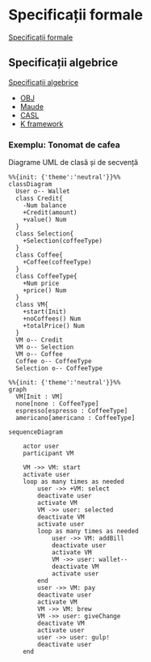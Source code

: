 # Specificații formale

[Specificații formale](https://en.wikipedia.org/wiki/Formal_specification)

## Specificații algebrice

[Specificații algebrice](https://en.wikipedia.org/wiki/Algebraic_specification)

- [OBJ](https://en.wikipedia.org/wiki/OBJ_(programming_language))
- [Maude](http://maude.cs.illinois.edu/w/index.php/The_Maude_System)
- [CASL](https://www.informatik.uni-bremen.de/agbkb/forschung/formal_methods/CoFI/CASL/casl.pdf)
- [K framework](https://kframework.org/)

### Exemplu: Tonomat de cafea

Diagrame UML de clasă și de secvență

```mermaid
%%{init: {'theme':'neutral'}}%%
classDiagram
  User o-- Wallet
  class Credit{
    -Num balance
    +Credit(amount)
    +value() Num
  }
  class Selection{
    +Selection(coffeeType)
  }
  class Coffee{
    +Coffee(coffeeType)
  }
  class CoffeeType{
    +Num price
    +price() Num
  }
  class VM{
    +start(Init)
    +noCoffees() Num
    +totalPrice() Num
  }
  VM o-- Credit
  VM o-- Selection
  VM o-- Coffee
  Coffee o-- CoffeeType
  Selection o-- CoffeeType
```

```mermaid
%%{init: {'theme':'neutral'}}%%
graph
  VM[Init : VM]
  none[none : CoffeeType]
  espresso[espresso : CoffeeType]
  americano[americano : CoffeeType]
```

```mermaid 
sequenceDiagram
 
    actor user
    participant VM
    
    VM ->> VM: start
    activate user
    loop as many times as needed
        user ->> +VM: select
        deactivate user
        activate VM
        VM ->> user: selected
        deactivate VM
        activate user
        loop as many times as needed
            user ->> VM: addBill
            deactivate user
            activate VM 
            VM ->> user: wallet--
            deactivate VM
            activate user
        end
        user ->> VM: pay
        deactivate user
        activate VM 
        VM ->> VM: brew
        VM ->> user: giveChange
        deactivate VM
        activate user
        user ->> user: gulp!
        deactivate user
    end
    
``` 




